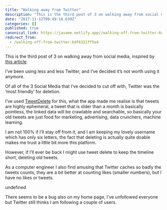 ```yaml
---
title: "Walking away from Twitter"
description: "This is the third post of 3 on walking away from social media, inspired by this article."
date: "2017-11-12T09:49:16.639Z"
categories: []
published: true
canonical_link: https://javame.netlify.app//walking-off-from-twitter-6df6322ff5e4
redirect_from:
  - /walking-off-from-twitter-6df6322ff5e4
---
```


This is the third post of 3 on walking away from social media, inspired by [this article](https://www.neustadt.fr/essays/against-a-user-hostile-web/).

I’ve been using less and less Twitter, and I’ve decided it’s not worth using it anymore.

Of all of the 3 Social Media that I’ve decided to cut off with, Twitter was the ‘most friendly’ for deletion.

I’ve used [TweetDelete](https://www.tweetdelete.net/) for this, what the app made me realise is that tweets are highly ephemeral, a tweet that is older than a month is basically pointless, the linked data will be crawlable and searchable, so basically your old tweets are just food for marketing, advertising, data crunchers, machine learning.

I am not 100% if I’ll stay off from it, and I am keeping my lovely username which has only six letters, the fact that deleting is actually quite doable makes me trust a little bit more this platform.

However, if I’ll ever be back I might use tweet delete to keep the timeline short, deleting old tweets.

As a computer engineer I also find amusing that Twitter caches so badly the tweets counts, they are a bit better at counting likes (smaller numbers), but I have no likes or tweets.

undefined

There seems to be a bug also on my home page, I’ve unfollowed everyone but Twitter still thinks I am following a couple of users.
